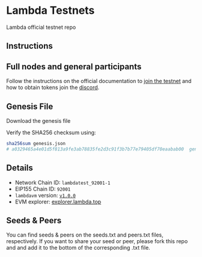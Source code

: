 # Lambda Testnets

Lambda official testnet repo

## Instructions

## Full nodes and general participants

Follow the instructions on the official documentation to [join the testnet](https://evmos.dev/validators/testnet.html) and how to obtain tokens join the [discord](https://discord.gg/lambdanetwork).

## Genesis File

Download the genesis file

Verify the SHA256 checksum using:

```bash
sha256sum genesis.json
# a0329465a4e01d5f813a9fe3ab78835fe2d3c91f3b7b77e79405df70eaabab00  genesis.json
```

## Details

- Network Chain ID: `lambdatest_92001-1`
- EIP155 Chain ID: `92001`
- `lambdavm` version: [`v1.0.0`](https://github.com/LambdaIM/lambdavm/releases)
- EVM explorer: [explorer.lambda.top](https://explorer.lambda.top)

## Seeds & Peers

You can find seeds & peers on the seeds.txt and peers.txt files, respectively. If you want to share your seed or peer, please fork this repo and and add it to the bottom of the corresponding .txt file.

